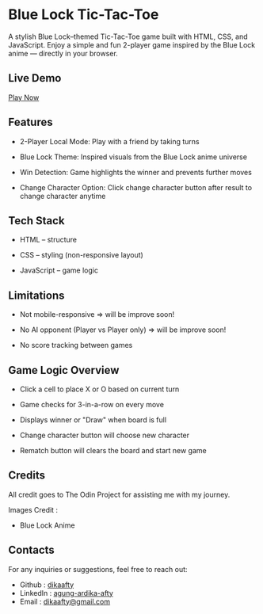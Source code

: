 # Blue Lock Tic-Tac-Toe

A stylish Blue Lock–themed Tic-Tac-Toe game built with HTML, CSS, and JavaScript. Enjoy a simple and fun 2-player game inspired by the Blue Lock anime — directly in your browser.

## Live Demo

[Play Now](https://dikaafty.github.io/blue-lock-tictactoe/)

## Features

- 2-Player Local Mode: Play with a friend by taking turns

- Blue Lock Theme: Inspired visuals from the Blue Lock anime universe

- Win Detection: Game highlights the winner and prevents further moves

- Change Character Option: Click change character button after result to change character anytime

## Tech Stack

- HTML – structure

- CSS – styling (non-responsive layout)

- JavaScript – game logic

## Limitations

- Not mobile-responsive => will be improve soon!

- No AI opponent (Player vs Player only) => will be improve soon!

- No score tracking between games

## Game Logic Overview

- Click a cell to place X or O based on current turn

- Game checks for 3-in-a-row on every move

- Displays winner or "Draw" when board is full

- Change character button will choose new character

- Rematch button will clears the board and start new game

## Credits

All credit goes to The Odin Project for assisting me with my journey.

Images Credit :

- Blue Lock Anime

## Contacts

For any inquiries or suggestions, feel free to reach out:

- Github : [dikaafty](https://github.com/dikaafty)
- LinkedIn : [agung-ardika-afty](https://www.linkedin.com/in/agung-ardika-afty)
- Email : dikaafty@gmail.com
